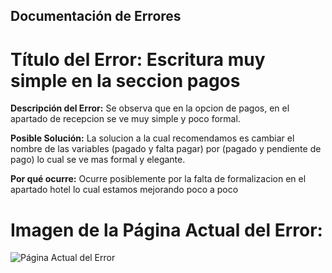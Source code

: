 ## Documentación de Errores

# Título del Error: Escritura muy simple en la seccion pagos

**Descripción del Error:**
Se observa que en la opcion de pagos, en el apartado de recepcion se ve muy simple y poco formal.

**Posible Solución:**
La solucion a la cual recomendamos es cambiar el nombre de las variables (pagado y falta pagar) por (pagado y pendiente de pago) lo cual se ve mas formal y elegante.

**Por qué ocurre:**
Ocurre posiblemente por la falta de formalizacion en el apartado hotel lo cual estamos mejorando poco a poco

# Imagen de la Página Actual del Error:
![Página Actual del Error](https://github.com/SantiagoCabana/B01_Hotel.github.io/blob/gh-pages/src/pages/image/image.png)